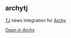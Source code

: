## archytj
[TJ](https://the.tj/) news integration for [Archy](https://archy.ai/)

[Open in Archy](https://archy.ai/@pin37/tj)
